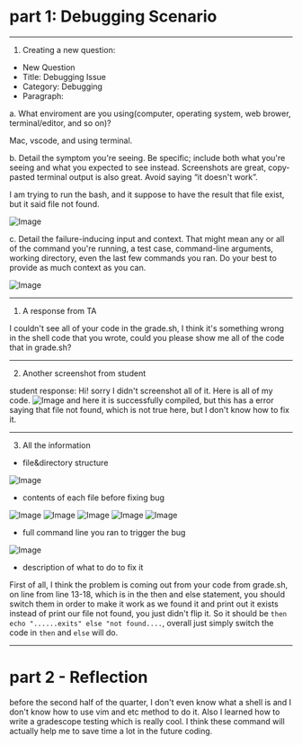 # part 1: Debugging Scenario

---

1. Creating a new question:
* New Question
* Title: Debugging Issue
* Category: Debugging
* Paragraph:

a. What enviroment are you using(computer, operating system, web brower, terminal/editor, and so on)?

Mac, vscode, and using terminal.

b. Detail the symptom you're seeing. Be specific; include both what you're seeing and what you expected to see instead. Screenshots are great, copy-pasted terminal output is also great. Avoid saying “it doesn't work”.

I am trying to run the bash, and it suppose to have the result that file exist, but it said file not found.

![Image](bashgrade.jpg)

c. Detail the failure-inducing input and context. That might mean any or all of the command you're running, a test case, command-line arguments, working directory, even the last few commands you ran. Do your best to provide as much context as you can.

![Image](bashhalf.jpg)

---

1. A response from TA

I couldn't see all of your code in the grade.sh, I think it's something wrong in the shell code that you wrote, could you please show me all of the code that in grade.sh?

---

2. Another screenshot from student

student response:
Hi! sorry I didn't screenshot all of it. Here is all of my code.
![Image](bashfailedall.jpg)
and here it is successfully compiled, but this has a error saying that file not found, which is not true here, but I don't know how to fix it.

---

3. All the information

* file&directory structure

![Image](filestructure.jpg)

* contents of each file before fixing bug

![Image](listexamples.jpg)
![Image](server.jpg)
![Image](test.jpg)
![Image](gradeserver1.jpg)
![Image](gradeserver2.jpg)


* full command line you ran to trigger the bug

![Image](bashgrade.jpg)

* description of what to do to fix it

First of all, I think the problem is coming out from your code from grade.sh, on line from line 13-18, which is in the then and else statement, you should switch them in order to make it work as we found it and print out it exists instead of print our file not found, you just didn't flip it. So it should be `then echo "......exits" else "not found....`, overall just simply switch the code in `then` and `else` will do.

---

# part 2 - Reflection

before the second half of the quarter, I don't even know what a shell is and I don't know how to use vim and etc method to do it. Also I learned how to write a gradescope testing which is really cool. I think these command will actually help me to save time a lot in the future coding.




